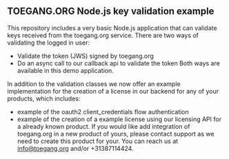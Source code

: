 ## TOEGANG.ORG Node.js key validation example ##

This repository includes a very basic Node.js application that can validate keys received from the toegang.org service.
There are two ways of validating the logged in user:
* Validate the token (JWS) signed by toegang.org
* Do an async call to our callback api to validate the token
Both ways are available in this demo application.

In addition to the validation classes we now offer an example
implementation for the creation of a license in our backend for any of your products, which includes:
* example of the oauth2 client_credentials flow authentication
* example of the creation of a example license using our licensing API for a already known product.
If you would like add integration of toegang.org in a new product of yours,
please contact support as we need to create this product for your. You can reach us at info@toegang.org and/or +31387114424.

